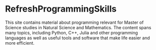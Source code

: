 # RefreshProgrammingSkills

This site contains material about programming relevant for Master of Science studies in Natural Science and Mathematics. The content spans many topics, including Python, C++, Julia and other programming languages as well as useful tools and software that make life easier and more efficient.
